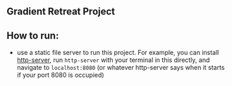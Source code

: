 ## Gradient Retreat Project

## How to run:

- use a static file server to run this project.
  For example, you can install [http-server](https://www.npmjs.com/package/http-server), run `http-server` with your terminal in this directly, and navigate to `localhost:8080` (or whatever http-server says when it starts if your port 8080 is occupied)
